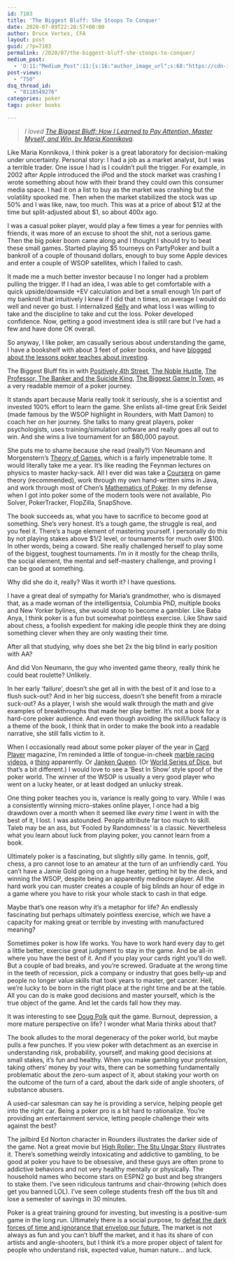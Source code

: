 ```yaml
---
id: 7103
title: 'The Biggest Bluff: She Stoops To Conquer'
date: 2020-07-09T22:28:57+00:00
author: Druce Vertes, CFA
layout: post
guid: /?p=7103
permalink: /2020/07/the-biggest-bluff-she-stoops-to-conquer/
medium_post:
  - 'O:11:"Medium_Post":11:{s:16:"author_image_url";s:68:"https://cdn-images-1.medium.com/fit/c/200/200/0*tLekueVp7unnAXxY.jpg";s:10:"author_url";s:25:"https://medium.com/@druce";s:11:"byline_name";N;s:12:"byline_email";N;s:10:"cross_link";s:2:"no";s:2:"id";s:12:"c1a969733d62";s:21:"follower_notification";s:3:"yes";s:7:"license";s:19:"all-rights-reserved";s:14:"publication_id";s:2:"-1";s:6:"status";s:6:"public";s:3:"url";s:78:"https://medium.com/@druce/the-biggest-bluff-she-stoops-to-conquer-c1a969733d62";}'
post-views:
  - "750"
dsq_thread_id:
  - "8118549276"
categories: poker
tags: poker books

---
```

> *I loved [The Biggest Bluff: How I Learned to Pay Attention, Master Myself, and Win, by Maria Konnikova](https://www.amazon.com/Biggest-Bluff-Learned-Attention-Master/dp/052552262X/).*

<!--more-->

Like Maria Konnikova, I think poker is a great laboratory for decision-making under uncertainty. Personal story: I had a job as a market analyst, but I was a terrible trader. One issue I had is I couldn’t pull the trigger. For example, in 2002 after Apple introduced the iPod and the stock market was crashing I wrote something about how with their brand they could own this consumer media space. I had it on a list to buy as the market was crashing but the volatility spooked me. Then when the market stabilized the stock was up 50% and I was like, naw, too much. This was at a price of about $12 at the time but split-adjusted about $1, so about 400x ago.

I was a casual poker player, would play a few times a year for pennies with friends, it was more of an excuse to shoot the shit, not a serious game. Then the big poker boom came along and I thought I should try to beat these small games. Started playing $5 tourneys on PartyPoker and built a bankroll of a couple of thousand dollars, enough to buy some Apple devices and enter a couple of WSOP satellites, which I failed to cash.

It made me a much better investor because I no longer had a problem pulling the trigger. If I had an idea, I was able to get comfortable with a quick upside/downside +EV calculation and bet a small enough 1/n part of my bankroll that intuitively I knew if I did that n times, on average I would do well and never go bust. I internalized [Kelly](https://medium.com/@nickyoder/the-kelly-criterion-cd986d037d87) and what loss I was willing to take and the discipline to take and cut the loss. Poker developed confidence. Now, getting a good investment idea is still rare but I’ve had a few and have done OK overall.

So anyway, I like poker, am casually serious about understanding the game, I have a bookshelf with about 3 feet of poker books, and have [blogged about the lessons poker teaches about investing](/2013/08/risk-arbitrage-investing-and-poker/). 

The Biggest Bluff fits in with [Positively 4th Street](https://www.amazon.com/Positively-Fifth-Street-Murderers-Cheetahs/dp/0312422520/), [The Noble Hustle](https://www.amazon.com/Noble-Hustle-Poker-Jerky-Death/dp/0345804333/), [The Professor, The Banker and the Suicide King](https://www.amazon.com/Professor-Banker-Suicide-King-Richest/dp/0446694975), [The Biggest Game In Town](https://www.amazon.com/Biggest-Game-Town-Al-Alvarez/dp/0312428421/), as a very readable memoir of a poker journey.

It stands apart because Maria really took it seriously, she is a scientist and invested 100% effort to learn the game. She enlists all-time great Erik Seidel (made famous by the WSOP highlight in Rounders, with Matt Damon) to coach her on her journey. She talks to many great players, poker psychologists, uses training/simulation software and really goes all out to win. And she wins a live tournament for an $80,000 payout. 

She puts me to shame because she read (really?) Von Neumann and Morgenstern’s [Theory of Games](https://www.amazon.com/Theory-Games-Economic-Behavior-Commemorative/dp/0691130612/), which is a fairly impenetrable tome. It would literally take me a year. It’s like reading the Feynman lectures on physics to master hacky-sack. All I ever did was take a [Coursera](https://www.coursera.org/learn/game-theory-1) on game theory (recommended), work through my own hand-written sims in Java, and work through most of Chen’s [Mathematics of Poker](https://www.amazon.com/Mathematics-Poker-Bill-Chen/dp/1886070253). In my defense when I got into poker some of the modern tools were not available, Pio Solver, PokerTracker, FlopZilla, SnapShove. 

The book succeeds as, what you have to sacrifice to become good at something. She’s very honest. It’s a tough game, the struggle is real, and you feel it. There’s a huge element of mastering yourself. I personally do this by not playing stakes above $1/2 level, or tournaments for much over $100. In other words, being a coward. She really challenged herself to play some of the biggest, toughest tournaments. I’m in it mostly for the cheap thrills, the social element, the mental and self-mastery challenge, and proving I can be good at something.

Why did she do it, really? Was it worth it? I have questions.

I have a great deal of sympathy for Maria’s grandmother, who is dismayed that, as a made woman of the intelligentsia, Columbia PhD, multiple books and New Yorker bylines, she would stoop to become a gambler. Like Baba Anya, I think poker is a fun but somewhat pointless exercise. Like Shaw said about chess, a foolish expedient for making idle people think they are doing something clever when they are only wasting their time. 

After all that studying, why does she bet 2x the big blind in early position with AA? 

And did Von Neumann, the guy who invented game theory, really think he could beat roulette? Unlikely.

In her early ‘failure’, doesn’t she get all in with the best of it and lose to a flush suck-out? And in her big success, doesn’t she benefit from a miracle suck-out? As a player, I wish she would walk through the math and give examples of breakthroughs that made her play better. It’s not a book for a hard-core poker audience. And even though avoiding the skill/luck fallacy is a theme of the book, I think that in order to make the book into a readable narrative, she still falls victim to it.

When I occasionally read about some poker player of the year in [Card Player](https://www.cardplayer.com/poker-players/player-of-the-year/) magazine, I’m reminded a little of tongue-in-cheek [marble racing videos](https://twitter.com/davdchristmas/status/1239196410857340933), a [thing](https://time.com/5803841/marble-racing-videos/) apparently. Or [Janken Queen](https://twitter.com/joonlee/status/808415700905787392?lang=en). (Or [World Series of Dice](https://www.youtube.com/watch?v=kB5XXn0eKow), but that’s a bit different.) I would love to see a ‘Best In Show’ style spoof of the poker world. The winner of the WSOP is usually a very good player who went on a lucky heater, or at least dodged an unlucky streak. 

One thing poker teaches you is, variance is really going to vary. While I was a consistently winning micro-stakes online player, I once had a big drawdown over a month when it seemed like _every time_ I went in with the best of it, I lost. I was astounded. People attribute far too much to skill. Taleb may be an ass, but ‘Fooled by Randomness’ is a classic. Nevertheless what you learn about luck from playing poker, you cannot learn from a book.

Ultimately poker is a fascinating, but slightly silly game. In tennis, golf, chess, a pro cannot lose to an amateur at the turn of an unfriendly card. You can’t have a Jamie Gold going on a huge heater, getting hit by the deck, and winning the WSOP, despite being an apparently mediocre player. All the hard work you can muster creates a couple of big blinds an hour of edge in a game where you have to risk your whole stack to cash in that edge. 

Maybe that’s one reason why it’s a metaphor for life? An endlessly fascinating but perhaps ultimately pointless exercise, which we have a capacity for making great or terrible by investing with manufactured meaning? 

Sometimes poker is how life works. You have to work hard every day to get a little better, exercise great judgment to stay in the game. And be all-in where you have the best of it. And if you play your cards right you’ll do well. But a couple of bad breaks, and you’re screwed. Graduate at the wrong time in the teeth of recession, pick a company or industry that goes belly-up and people no longer value skills that took years to master, get cancer. Hell, we’re lucky to be born in the right place at the right time and be at the table. All you can do is make good decisions and master yourself, which is the true object of the game. And let the cards fall how they may.

It was interesting to see [Doug Polk](https://www.youtube.com/watch?v=srQnnJtjJ2k) quit the game. Burnout, depression, a more mature perspective on life? I wonder what Maria thinks about that?

The book alludes to the moral degeneracy of the poker world, but maybe pulls a few punches. If you view poker with detachment as an exercise in understanding risk, probability, yourself, and making good decisions at small stakes, it’s fun and healthy. When you make gambling your profession, taking others’ money by your wits, there can be something fundamentally problematic about the zero-sum aspect of it, about staking your worth on the outcome of the turn of a card, about the dark side of angle shooters, of substance abusers.

A used-car salesman can say he is providing a service, helping people get into the right car. Being a poker pro is a bit hard to rationalize. You’re providing an entertainment service, letting people challenge their wits against the best? 

The jailbird Ed Norton character in Rounders illustrates the darker side of the game. Not a great movie but [High Roller: The Stu Ungar Story](https://www.youtube.com/watch?v=i4A4TzHHdko) illustrates it. There’s something weirdly intoxicating and addictive to gambling, to be good at poker you have to be obsessive, and these guys are often prone to addictive behaviors and not very healthy mentally or physically. The household names who become stars on ESPN2 go bust and beg strangers to stake them. I’ve seen ridiculous tantrums and chair-throwing (which does get you banned LOL). I’ve seen college students fresh off the bus tilt and lose a semester of savings in 30 minutes.

Poker is a great training ground for investing, but investing is a positive-sum game in the long run. Ultimately there is a social purpose, to [defeat the dark forces of time and ignorance that envelop our future.](https://www.brainyquote.com/quotes/john_maynard_keynes_152044#:~:text=John%20Maynard%20Keynes%20Quotes&text=The%20social%20object%20of%20skilled%20investment%20should%20be%20to%20defeat,ignorance%20which%20envelope%20our%20future.) The market is not always as fun and you can’t bluff the market, and it has its share of con artists and angle-shooters, but I think it’s a more proper object of talent for people who understand risk, expected value, human nature… and luck.
